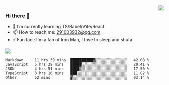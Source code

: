 <img align='right' src='https://github-readme-stats.vercel.app/api?username=niaogege&show_icons=true&theme=radical'/>

### Hi there 👋

- 🌱 I’m currently learning TS/Babel/Vite/React
- 📫 How to reach me: 291003932@qq.com
- ⚡ Fun fact:  I'm a fan of Iron Man, I love to sleep and shufa

![](https://github-readme-stats.vercel.app/api/top-langs/?username=niaogege&layout=compact)

<!--START_SECTION:waka-->
```text
Markdown     11 hrs 39 mins  ██████████▓░░░░░░░░░░░░░░   42.08 % 
JavaScript   5 hrs 39 mins   █████░░░░░░░░░░░░░░░░░░░░   20.41 % 
JSON         4 hrs 51 mins   ████▒░░░░░░░░░░░░░░░░░░░░   17.50 % 
TypeScript   3 hrs 16 mins   ███░░░░░░░░░░░░░░░░░░░░░░   11.82 % 
Other        52 mins         ▓░░░░░░░░░░░░░░░░░░░░░░░░   03.14 % 
```
<!--END_SECTION:waka-->
